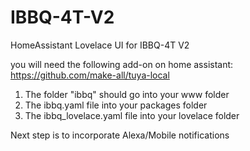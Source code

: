 # IBBQ-4T-V2
HomeAssistant Lovelace UI for IBBQ-4T V2

you will need the following add-on on home assistant: https://github.com/make-all/tuya-local

1. The folder "ibbq" should go into your www folder
2. The ibbq.yaml file into your packages folder
3. The ibbq_lovelace.yaml file into your lovelace folder

Next step is to incorporate Alexa/Mobile notifications
